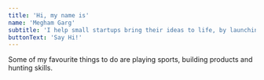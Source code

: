 ```yaml
---
title: 'Hi, my name is'
name: 'Megham Garg'
subtitle: 'I help small startups bring their ideas to life, by launching their MVP within 1 year.'
buttonText: 'Say Hi!'
---
```


Some of my favourite things to do are playing sports, building products and hunting skills.
